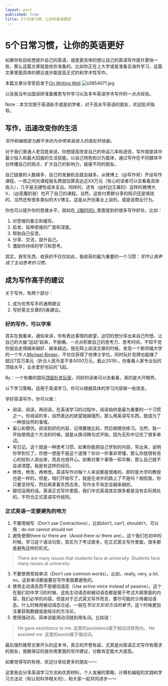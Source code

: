 ```yaml
---
layout: post
published: true
title: 5个日常习惯，让你的英语更好
---
```

# 5个日常习惯，让你的英语更好
如果你有目标想提升自己的英语，或是更具体的想让自己的英语写作提升更快一些，那么这篇文章就是给你准备的。比如你正在上大学或是准备去海外学习，这篇文章里面具体的建议或许能提高正式的和学术性写作。

本篇文章分享受启发于[On Writing Well](https://book.douban.com/subject/4740002/)
![s5854071.jpg]({{site.baseurl}}/img/s5854071.jpg)

以及我当年出国读研准备雅思写作学习以及多年英语学术写作的一点点经验。

Note：本文仅限于英语新手或是初学者，对于高水平英语的朋友，欢迎批评指导。

## 写作，迅速改变你的生活
*写作和编程是为数不多的为你带来高收入的高杠杆技能。*  

对于我们普通人老百姓来说，你想提高改变自己的命运几率和途径，写作就是其中最少投入和最大回报的生活技能。以自己特色知识为载体，通过写作在不同媒体平台传播自己的观点，扩大自己的影响力，链接不同的朋友。

自己链接的人数越多，自己的发展机会就会越多。从微博上（@写作哥）开设写作课程，一夜之间光课程报名费就估算高达近XX万元（有心的读者可以去看看具体收入），几乎是无硬性成本支出。同样的，还有（@村边王寡妇）这样的微博大V，（@恶魔奶爸）也开了自己的课程。当然，这些付费群分享的知识还是值钱的，当然还有很多类似的大V博主。这是从开创事业上说的，或是说商业行为。

你也可以提升你的思维水平，就如在[《暗时间》](https://book.douban.com/subject/6709809/)里面提到的很多写作好处，比如：
1. 对思维的备忘和缓存。
2. 启发、延伸思维的广度和深度。
3. 帮助自己反思。
4. 分享、交流，提升自己。
5. 激励你持续的学习和思考。

其实，我写东西，收获的不仅仅如此，我收获的最为重要的一个习惯：*写作让我养成了主动思考的习惯。*

## 成为写作高手的建议
关于写作，有两个部分：
1. 成为优秀写手的通用建议
2. 写好英文文章的5条建议。
 
### 好的写作，可以学来
其实在我看来，通俗来讲，你有表达事情的欲望，迫切的想分享出来自己所想，让自己的大脑“运动”起来，不偷懒。一点点积累自己的思考力、思考时间，不知不觉你就会走得越来越好、越来越远。我在网上阅读文章的时候，发现一个斯坦福大学的一个牛人[Michael Binger](https://en.wikipedia.org/wiki/Michael_Binger)，不仅仅获得了他博士学位，同时玩扑克牌也能赚了超过7百万美元（折合人民币差不多5000万元，截止2019）。你看看人家专业玩的顶级水平，业余爱好也玩的飞起。

By：一个有趣的国际[顶级扑克玩家](https://www.cardplayer.com/poker-players)，同好的读者可以去看看，真的是大开眼界。

以下学习策略，适用于英语学习，你可以根据具体的学习内容做一些改变。

学好英语写作，你可以做：
* 阅读，阅读，再阅读。在英语学习的过程中，阅读始终是最为重要的一个习惯之一。你阅读的多，自然表达的欲望就越强烈，那么用英语写东西，就成为了一种很自然的事情。
* 留心和模仿。阅读到好的内容，记得要做比较，然后做模仿练习。当然，我一开始使用这个方法的时候，就是从换词换句式开始，因为无形中记住了很多单词。
* 写日记。这个就是一种思考习惯，如果你能把自己学到的内容，写出来，说明你学到位了。你想一想是不是这个道理？你对一件事非常懂，那么你就很有信心的给别人讲出来，而且也很开心。如果对某个事情一知半解，那么自己就不会讲清楚。我是有这样的经历。
* 修改，修改，再修改。英语写作对每个人来说都是很难的，即时是大学的教授也是一样的。但是，咱们开始写了，就是在进步的路上了不是吗？相信我，你只要坚持写，然后再拿着东西去改，写作水平肯定会越来越好。
* 狠切没用的话。英语正式写作里面，我们中式英语其实很多都是没有实际用处的，不符合正式英语写作规则。

### 正式英语一定要避免的地方
1. 不要用缩写（Don’t use Contractions），比如don’t, can’t, shouldn’t，可以用：do not cannot should not
2. 避免使用there is/ there are（Avoid there is/ there are）。这个我们在初中的时候，学习这个语法句型，其实为了考试居多，在正式英文写作里面，很多都是避免这样的形式。
> There are many issues that students face at university.
> Students face many issues at university.
3. 不要使用常规单词（Don’t use common words）。比如，really, very, a lot, so。这些单词都是要在写作里面要避免的。
4. 使用主动语态而不是被动语态（Use active voice instead of passive）。这个在我们初中学习的时候，这些主动语态和被动语态都是属于考试大纲里面的内容，我们必学的内容。但是对于正式英文写作而言，要尽可能的少用被动语态。什么时候用被动语态合适，一般在*写论文实验方法的章节*，这个时候更加注重获取数据或是结论的方法论。
5. 使用强动词，简单说能用动词就别用名词。比如说：
> He gave *assistance* to me. 这里的assistance属于弱动词效用内。
> He assisted me. 这里的assist属于强动词。

最后强烈推荐文章开头的这本书，真正的开卷有益，尤其是对英语正式写作有需求的朋友，我敢保证的是你用里面的写作建议，分数肯定能大大提高。


如果觉得写的有用，欢迎分享给更多的朋友～～

这里我会分享英语学习方法和优质材料，个人发展的策略，计算机编程的实践和学习方法论（和认知科学相关的），和大家一起共同进步～～
